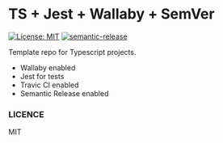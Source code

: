 TS + Jest + Wallaby + SemVer
=======
[![License: MIT](https://img.shields.io/badge/License-MIT-yellow.svg)](https://opensource.org/licenses/MIT)
[![semantic-release](https://img.shields.io/badge/%20%20%F0%9F%93%A6%F0%9F%9A%80-semantic--release-e10079.svg)](https://github.com/semantic-release/semantic-release)

Template repo for Typescript projects. 

- Wallaby enabled
- Jest for tests
- Travic CI enabled
- Semantic Release enabled

### LICENCE
MIT